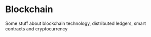 # Blockchain

Some stuff about blockchain technology, distributed ledgers, smart contracts and cryptocurrency